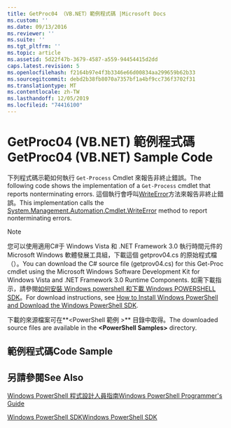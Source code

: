 ```yaml
---
title: GetProc04 （VB.NET）範例程式碼 |Microsoft Docs
ms.custom: ''
ms.date: 09/13/2016
ms.reviewer: ''
ms.suite: ''
ms.tgt_pltfrm: ''
ms.topic: article
ms.assetid: 5d22f47b-3679-4587-a559-94454415d2dd
caps.latest.revision: 5
ms.openlocfilehash: f2164b97e4f3b3346e66d00834aa299659b62b33
ms.sourcegitcommit: debd2b38fb8070a7357bf1a4bf9cc736f3702f31
ms.translationtype: MT
ms.contentlocale: zh-TW
ms.lasthandoff: 12/05/2019
ms.locfileid: "74416100"
---
```

# <a name="getproc04-vbnet-sample-code"></a><span data-ttu-id="0178e-102">GetProc04 (VB.NET) 範例程式碼</span><span class="sxs-lookup"><span data-stu-id="0178e-102">GetProc04 (VB.NET) Sample Code</span></span>

<span data-ttu-id="0178e-103">下列程式碼示範如何執行 `Get-Process` Cmdlet 來報告非終止錯誤。</span><span class="sxs-lookup"><span data-stu-id="0178e-103">The following code shows the implementation of a `Get-Process` cmdlet that reports nonterminating errors.</span></span> <span data-ttu-id="0178e-104">這個執行會呼叫[WriteError](/dotnet/api/System.Management.Automation.Cmdlet.WriteError)方法來報告非終止錯誤。</span><span class="sxs-lookup"><span data-stu-id="0178e-104">This implementation calls the [System.Management.Automation.Cmdlet.WriteError](/dotnet/api/System.Management.Automation.Cmdlet.WriteError) method to report nonterminating errors.</span></span>

> [!NOTE]
> <span data-ttu-id="0178e-105">您可以使用適用C#于 Windows Vista 和 .NET Framework 3.0 執行時間元件的 Microsoft Windows 軟體發展工具組，下載這個 getprov04.cs 的原始程式檔（）。</span><span class="sxs-lookup"><span data-stu-id="0178e-105">You can download the C# source file (getprov04.cs) for this Get-Proc cmdlet using the Microsoft Windows Software Development Kit for Windows Vista and .NET Framework 3.0 Runtime Components.</span></span> <span data-ttu-id="0178e-106">如需下載指示，請參閱[如何安裝 Windows powershell 和下載 Windows POWERSHELL SDK](/powershell/scripting/developer/installing-the-windows-powershell-sdk)。</span><span class="sxs-lookup"><span data-stu-id="0178e-106">For download instructions, see [How to Install Windows PowerShell and Download the Windows PowerShell SDK](/powershell/scripting/developer/installing-the-windows-powershell-sdk).</span></span>
>
> <span data-ttu-id="0178e-107">下載的來源檔案可在**\<PowerShell 範例 >** 目錄中取得。</span><span class="sxs-lookup"><span data-stu-id="0178e-107">The downloaded source files are available in the **\<PowerShell Samples>** directory.</span></span>

## <a name="code-sample"></a><span data-ttu-id="0178e-108">範例程式碼</span><span class="sxs-lookup"><span data-stu-id="0178e-108">Code Sample</span></span>

<!-- TODO!!!: review snippet reference  [!CODE [Msh_samplesgetproc04#GetProc04vball](Msh_samplesgetproc04#GetProc04vball)]  -->

## <a name="see-also"></a><span data-ttu-id="0178e-109">另請參閱</span><span class="sxs-lookup"><span data-stu-id="0178e-109">See Also</span></span>

[<span data-ttu-id="0178e-110">Windows PowerShell 程式設計人員指南</span><span class="sxs-lookup"><span data-stu-id="0178e-110">Windows PowerShell Programmer's Guide</span></span>](./windows-powershell-programmer-s-guide.md)

[<span data-ttu-id="0178e-111">Windows PowerShell SDK</span><span class="sxs-lookup"><span data-stu-id="0178e-111">Windows PowerShell SDK</span></span>](../windows-powershell-reference.md)
